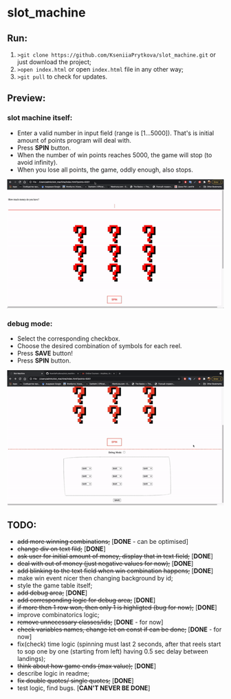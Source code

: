 # slot_machine
## Run:
1. `>git clone https://github.com/KseniiaPrytkova/slot_machine.git` or just download the project;
2. `>open index.html` or open `index.html` file in any other way;
3. `>git pull` to check for updates.

## Preview:
### slot machine itself:
- Enter a valid number in input field (range is [1...5000]). That's is initial amount of points program will deal with.
- Press **SPIN** button.
- When the number of win points reaches 5000, the game will stop (to avoid infinity).
- When you lose all points, the game, oddly enough, also stops.

![how_to_slot_machine](src/how_to_slot_machine.gif)
### debug mode:
- Select the corresponding checkbox.
- Choose the desired combination of symbols for each reel.
- Press **SAVE** button!
- Press **SPIN** button.

![how_to_debug_mode](src/how_to_debug_mode.gif)

## TODO:
- ~~add more winning combinations;~~ [**DONE** - can be optimised]
- ~~change div on text fild;~~ [**DONE**]
- ~~ask user for initial amount of money, display that in text field;~~ [**DONE**]
- ~~deal with out of money (just negative values for now);~~ [**DONE**]
- ~~add blinking to the text field when win combination happens;~~ [**DONE**]
- make win event nicer then changing background by id;
- style the game table itself;
- ~~add debug area;~~ [**DONE**]
- ~~add corresponding logic for debug area;~~ [**DONE**]
- ~~if more then 1 row won, then only 1 is highligted (bug for now);~~ [**DONE**]
- improve combinatorics logic;
- ~~remove unnecessary classes/ids;~~ [**DONE** - for now]
- ~~check variables names, change let on const if can be done;~~ [**DONE** - for now]
- fix(check) time logic (spinning must last 2 seconds, after that reels start to sop one by one (starting from left) having 0.5 sec delay between landings);
- ~~think about how game ends (max value);~~ [**DONE**]
- describe logic in readme;
- ~~fix double quotes/ single quotes;~~ [**DONE**]
- test logic, find bugs. [**CAN'T NEVER BE DONE**]
